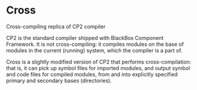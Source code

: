 # Cross
Cross-compiling replica of CP2 compiler

CP2 is the standard compiler shipped with BlackBox Component Framework. 
It is not cross-compiling: it compiles modules on the base of modules in the 
current (running) system, which the compiler is a part of.

Cross is a slightly modified version of CP2 that performs cross-compilation: 
that is, it can pick up symbol files for imported modules, 
and output symbol and code files for compiled modules, 
from and into explicitly specified primary and secondary bases (directories).

